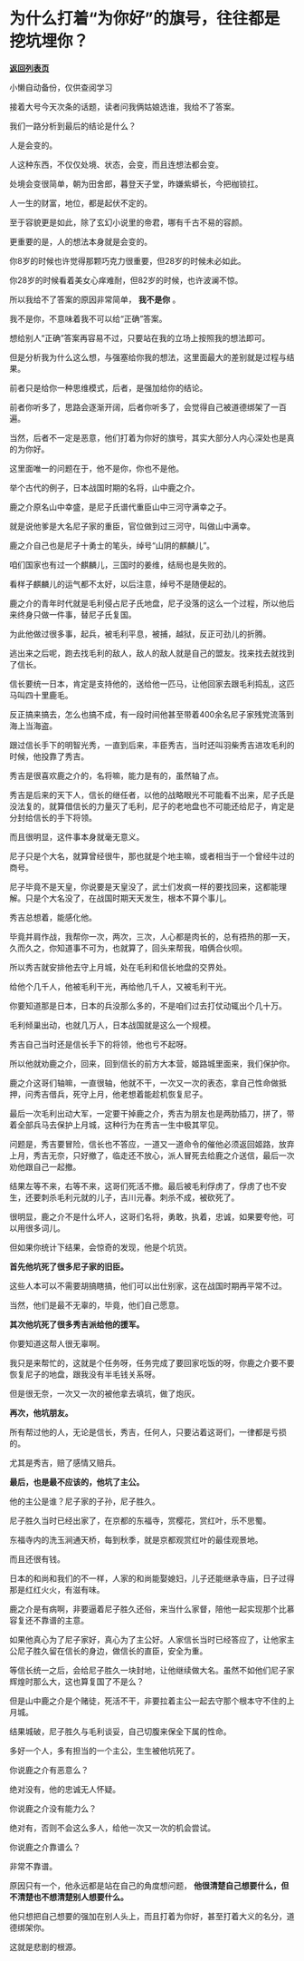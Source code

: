 # 为什么打着“为你好”的旗号，往往都是挖坑埋你？

[**返回列表页**](/gzh/记忆承载3)

小懒自动备份，仅供查阅学习

接着大号今天次条的话题，读者问我俩姑娘选谁，我给不了答案。  

  

我们一路分析到最后的结论是什么？

  

人是会变的。

  

人这种东西，不仅仅处境、状态，会变，而且连想法都会变。

  

处境会变很简单，朝为田舍郎，暮登天子堂，昨嫌紫蟒长，今把枷锁扛。

  

人一生的财富，地位，都是起伏不定的。  

  

至于容貌更是如此，除了玄幻小说里的帝君，哪有千古不易的容颜。

  

更重要的是，人的想法本身就是会变的。  

  

你8岁的时候也许觉得那颗巧克力很重要，但28岁的时候未必如此。

  

你28岁的时候看着美女心痒难耐，但82岁的时候，也许波澜不惊。

  

所以我给不了答案的原因非常简单， **我不是你** 。

  

我不是你，不意味着我不可以给“正确”答案。  

  

想给别人“正确”答案再容易不过，只要站在我的立场上按照我的想法即可。

  

但是分析我为什么这么想，与强塞给你我的想法，这里面最大的差别就是过程与结果。

  

前者只是给你一种思维模式，后者，是强加给你的结论。

  

前者你听多了，思路会逐渐开阔，后者你听多了，会觉得自己被道德绑架了一百遍。  

  

当然，后者不一定是恶意，他们打着为你好的旗号，其实大部分人内心深处也是真的为你好。  

  

这里面唯一的问题在于，他不是你，你也不是他。

  

举个古代的例子，日本战国时期的名将，山中鹿之介。

  

鹿之介原名山中幸盛，是尼子氏谱代重臣山中三河守满幸之子。

  

就是说他爹是大名尼子家的重臣，官位做到过三河守，叫做山中满幸。

  

鹿之介自己也是尼子十勇士的笔头，绰号“山阴的麒麟儿”。

  

咱们国家也有过一个麒麟儿，三国时的姜维，结局也是失败的。

  

看样子麒麟儿的运气都不太好，以后注意，绰号不是随便起的。

  

鹿之介的青年时代就是毛利侵占尼子氏地盘，尼子没落的这么一个过程，所以他后来终身只做一件事，替尼子氏复国。

  

为此他做过很多事，起兵，被毛利平息，被捕，越狱，反正可劲儿的折腾。

  

逃出来之后呢，跑去找毛利的敌人，敌人的敌人就是自己的盟友。找来找去就找到了信长。

  

信长要统一日本，肯定是支持他的，送给他一匹马，让他回家去跟毛利捣乱，这匹马叫四十里鹿毛。

  

反正搞来搞去，怎么也搞不成，有一段时间他甚至带着400余名尼子家残党流落到海上当海盗。

  

跟过信长手下的明智光秀，一直到后来，丰臣秀吉，当时还叫羽柴秀吉进攻毛利的时候，他投靠了秀吉。

  

秀吉是很喜欢鹿之介的，名将嘛，能力是有的，虽然轴了点。

  

秀吉是后来的天下人，信长的继任者，以他的战略眼光不可能看不出来，尼子氏是没法复的，就算借信长的力量灭了毛利，尼子的老地盘也不可能还给尼子，肯定是分封给信长的手下将领。

  

而且很明显，这件事本身就毫无意义。

  

尼子只是个大名，就算曾经很牛，那也就是个地主嘛，或者相当于一个曾经牛过的商号。

  

尼子毕竟不是天皇，你说要是天皇没了，武士们发疯一样的要找回来，这都能理解。只是个大名没了，在战国时期天天发生，根本不算个事儿。

  

秀吉总想着，能感化他。

  

毕竟并肩作战，我帮你一次，两次，三次，人心都是肉长的，总有捂热的那一天，久而久之，你知道事不可为，也就算了，回头来帮我，咱俩合伙呗。

  

所以秀吉就安排他去守上月城，处在毛利和信长地盘的交界处。

  

给他个几千人，他被毛利干光，再给他几千人，又被毛利干光。

  

你要知道那是日本，日本的兵没那么多的，不是咱们过去打仗动辄出个几十万。

  

毛利倾巢出动，也就几万人，日本战国就是这么一个规模。

  

秀吉自己当时还是信长手下的将领，他也亏不起呀。

  

所以他就劝鹿之介，回来，回到信长的前方大本营，姬路城里面来，我们保护你。

  

鹿之介这哥们轴嘛，一直很轴，他就不干，一次又一次的表态，拿自己性命做抵押，问秀吉借兵，死守上月，他老想着能趁机恢复尼子。

  

最后一次毛利出动大军，一定要干掉鹿之介，秀吉为朋友也是两肋插刀，拼了，带着全部兵马去保护上月城，这种行为在秀吉一生中极其罕见。

  

问题是，秀吉要冒险，信长也不答应，一道又一道命令的催他必须返回姬路，放弃上月，秀吉无奈，只好撤了，临走还不放心，派人冒死去给鹿之介送信，最后一次劝他跟自己一起撤。

  

结果左等不来，右等不来，这哥们死活不撤。最后被毛利俘虏了，俘虏了也不安生，还要刺杀毛利元就的儿子，吉川元春。刺杀不成，被砍死了。

  

很明显，鹿之介不是什么坏人，这哥们名将，勇敢，执着，忠诚，如果要夸他，可以用很多词儿。

  

但如果你统计下结果，会惊奇的发现，他是个坑货。

  

 **首先他坑死了很多尼子家的旧臣。**

  

这些人本可以不需要胡搞瞎搞，他们可以出仕别家，这在战国时期再平常不过。

  

当然，他们是最不无辜的，毕竟，他们自己愿意。

  

 **其次他坑死了很多秀吉派给他的援军。**

  

你要知道这帮人很无辜啊。

  

我只是来帮忙的，这就是个任务呀，任务完成了要回家吃饭的呀，你鹿之介要不要恢复尼子的地盘，跟我没有半毛钱关系呀。

  

但是很无奈，一次又一次的被他拿去填坑，做了炮灰。

  

 **再次，他坑朋友。**

  

所有帮过他的人，无论是信长，秀吉，任何人，只要沾着这哥们，一律都是亏损的。

  

尤其是秀吉，赔了感情又赔兵。

  

 **最后，也是最不应该的，他坑了主公。**

  

他的主公是谁？尼子家的子孙，尼子胜久。

  

尼子胜久当时已经出家了，在京都的东福寺，赏樱花，赏红叶，乐不思蜀。

  

东福寺内的洗玉涧通天桥，每到秋季，就是京都观赏红叶的最佳观景地。

  

而且还很有钱。

  

日本的和尚和我们的不一样，人家的和尚能娶媳妇，儿子还能继承寺庙，日子过得那是红红火火，有滋有味。

  

鹿之介是有病啊，非要逼着尼子胜久还俗，来当什么家督，陪他一起实现那个比慕容复还不靠谱的主意。

  

如果他真心为了尼子家好，真心为了主公好。人家信长当时已经答应了，让他家主公尼子胜久留在信长的身边，做信长的直臣，安全为重。

  

等信长统一之后，会给尼子胜久一块封地，让他继续做大名。虽然不如他们尼子家辉煌时那么大，这也算复国了不是么？

  

但是山中鹿之介是个赌徒，死活不干，非要拉着主公一起去守那个根本守不住的上月城。

  

结果城破，尼子胜久与毛利谈妥，自己切腹来保全下属的性命。

  

多好一个人，多有担当的一个主公，生生被他坑死了。

  

你说鹿之介有恶意么？

  

绝对没有，他的忠诚无人怀疑。

  

你说鹿之介没有能力么？

  

绝对有，否则不会这么多人，给他一次又一次的机会尝试。  

  

你说鹿之介靠谱么？

  

非常不靠谱。

  

原因只有一个，他永远都是站在自己的角度想问题， **他很清楚自己想要什么，但不清楚也不想清楚别人想要什么。**

  

他只想把自己想要的强加在别人头上，而且打着为你好，甚至打着大义的名分，道德绑架你。

  

这就是悲剧的根源。


